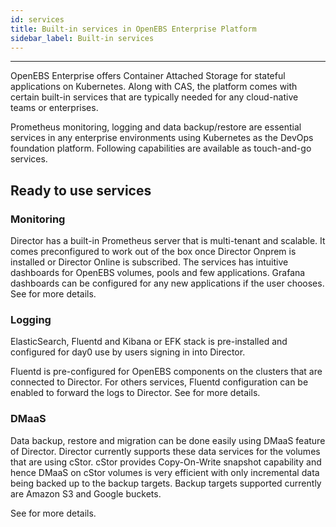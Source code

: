 ```yaml
---
id: services
title: Built-in services in OpenEBS Enterprise Platform
sidebar_label: Built-in services
---
```


------

OpenEBS Enterprise offers Container Attached Storage for stateful applications on Kubernetes. Along with CAS, the platform comes with certain built-in services that are typically needed for any cloud-native teams or enterprises. 



Prometheus monitoring, logging and data backup/restore are essential services in any enterprise environments using Kubernetes as the DevOps foundation platform. Following capabilities are available as touch-and-go services.



## Ready to use services

### Monitoring

Director has a built-in Prometheus server that is multi-tenant and scalable. It comes preconfigured to work out of the box once Director Onprem is installed or Director Online is subscribed. The services has intuitive dashboards for OpenEBS volumes, pools and few applications. Grafana dashboards can be configured for any new applications if the user chooses. See <monitoring> for more details.

### Logging

ElasticSearch, Fluentd and Kibana or EFK stack is pre-installed and configured for day0 use by users signing in into Director. 

Fluentd is pre-configured for OpenEBS components on the clusters that are connected to Director. For others services, Fluentd configuration can be enabled to forward the logs to Director. See <logging> for more details.

### DMaaS

Data backup, restore and migration can be done easily using DMaaS feature of Director. Director currently supports these data services for the volumes that are using cStor. cStor provides Copy-On-Write snapshot capability and hence  DMaaS on cStor volumes is very efficient with only incremental data being backed up to the backup targets. Backup targets supported currently are Amazon S3 and Google buckets. 

See <DMaas> for more details.

